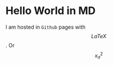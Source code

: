 # Hello World in MD
<!-- MathJax 
<script type="text/javascript" src="https://cdnjs.cloudflare.com/ajax/libs/mathjax/2.7.3/MathJax.js?config=TeX-AMS-MML_HTMLorMML"/> -->

I am hosted in `Github` pages with $$ LaTeX $$. Or $$ x^{2}_{a} $$
